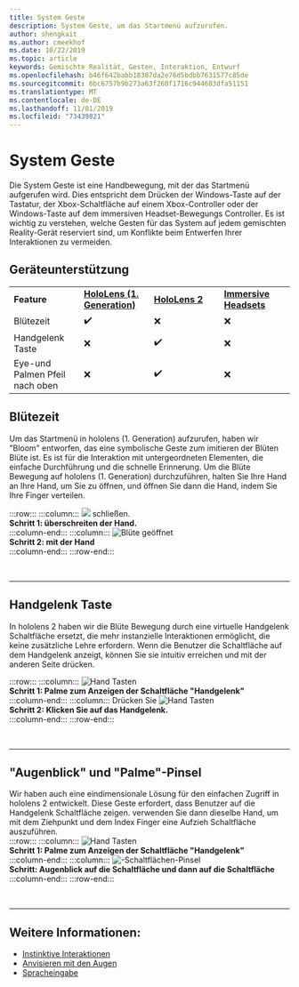 ```yaml
---
title: System Geste
description: System Geste, um das Startmenü aufzurufen.
author: shengkait
ms.author: cmeekhof
ms.date: 10/22/2019
ms.topic: article
keywords: Gemischte Realität, Gesten, Interaktion, Entwurf
ms.openlocfilehash: b46f642babb18387da2e76d5bdbb7631577c85de
ms.sourcegitcommit: 6bc6757b9b273a63f260f1716c944603dfa51151
ms.translationtype: MT
ms.contentlocale: de-DE
ms.lasthandoff: 11/01/2019
ms.locfileid: "73439821"
---
```

# <a name="system-gesture"></a>System Geste

Die System Geste ist eine Handbewegung, mit der das Startmenü aufgerufen wird. Dies entspricht dem Drücken der Windows-Taste auf der Tastatur, der Xbox-Schaltfläche auf einem Xbox-Controller oder der Windows-Taste auf dem immersiven Headset-Bewegungs Controller. Es ist wichtig zu verstehen, welche Gesten für das System auf jedem gemischten Reality-Gerät reserviert sind, um Konflikte beim Entwerfen Ihrer Interaktionen zu vermeiden.

## <a name="device-support"></a>Geräteunterstützung

<table>
    <colgroup>
    <col width="25%" />
    <col width="25%" />
    <col width="25%" />
    <col width="25%" />
    </colgroup>
    <tr>
        <td><strong>Feature</strong></td>
        <td><a href="hololens-hardware-details.md"><strong>HoloLens (1. Generation)</strong></a></td>
        <td><a href="https://docs.microsoft.com/hololens/hololens2-hardware"><strong>HoloLens 2</strong></td>
        <td><a href="immersive-headset-hardware-details.md"><strong>Immersive Headsets</strong></a></td>
    </tr>
     <tr>
        <td>Blütezeit</td>
        <td>✔️</td>
        <td>❌</td>
        <td>❌</td>
    </tr>
     <tr>
        <td>Handgelenk Taste</td>
        <td>❌</td>
        <td>✔️</td>
        <td>❌</td>
    </tr>
    <tr>
        <td>Eye-und Palmen Pfeil nach oben</td>
        <td>❌</td>
        <td>✔️</td>
        <td>❌</td>
    </tr>
</table>

## <a name="bloom"></a>Blütezeit
Um das Startmenü in hololens (1. Generation) aufzurufen, haben wir "Bloom" entworfen, das eine symbolische Geste zum imitieren der Blüten Blüte ist. Es ist für die Interaktion mit untergeordneten Elementen, die einfache Durchführung und die schnelle Erinnerung. Um die Blüte Bewegung auf hololens (1. Generation) durchzuführen, halten Sie Ihre Hand an Ihre Hand, um Sie zu öffnen, und öffnen Sie dann die Hand, indem Sie Ihre Finger verteilen.

:::row:::
    :::column:::
        ![](images/bloom-close.png) schließen.<br>
        **Schritt 1: überschreiten der Hand.**<br>
    :::column-end:::
    :::column:::
        ![Blüte geöffnet](images/bloom-open.png)<br>
        **Schritt 2: mit der Hand**<br>
    :::column-end:::
:::row-end:::

<br>

---

## <a name="wrist-button"></a>Handgelenk Taste
In hololens 2 haben wir die Blüte Bewegung durch eine virtuelle Handgelenk Schaltfläche ersetzt, die mehr instanzielle Interaktionen ermöglicht, die keine zusätzliche Lehre erfordern. Wenn die Benutzer die Schaltfläche auf dem Handgelenk anzeigt, können Sie sie intuitiv erreichen und mit der anderen Seite drücken.

:::row:::
    :::column:::
        ![Hand Tasten](images/wrist-button-ready.png)<br>
        **Schritt 1: Palme zum Anzeigen der Schaltfläche "Handgelenk"**<br>
    :::column-end:::
    :::column:::
        Drücken Sie ![Hand Tasten](images/wrist-button-press.png)<br>
        **Schritt 2: Klicken Sie auf das Handgelenk.**<br>
    :::column-end:::
:::row-end:::

<br>

---


## <a name="eye-gaze-and-palm-up-pinch"></a>"Augenblick" und "Palme"-Pinsel
Wir haben auch eine eindimensionale Lösung für den einfachen Zugriff in hololens 2 entwickelt. Diese Geste erfordert, dass Benutzer auf die Handgelenk Schaltfläche zeigen. verwenden Sie dann dieselbe Hand, um mit dem Ziehpunkt und dem Index Finger eine Aufzieh Schaltfläche auszuführen.<br>
:::row:::
    :::column:::
        ![Hand Tasten](images/wrist-button-ready.png)<br>
        **Schritt 1: Palme zum Anzeigen der Schaltfläche "Handgelenk"**<br>
    :::column-end:::
    :::column:::
        ![-Schaltflächen-Pinsel](images/wrist-button-pinch.png)<br>
        **Schritt: Augenblick auf die Schaltfläche und dann auf die Schaltfläche**<br>
    :::column-end:::
:::row-end:::

<br>

---

## <a name="see-also"></a>Weitere Informationen:

* [Instinktive Interaktionen](interaction-fundamentals.md)
* [Anvisieren mit den Augen](eye-tracking.md)
* [Spracheingabe](voice-input.md)
